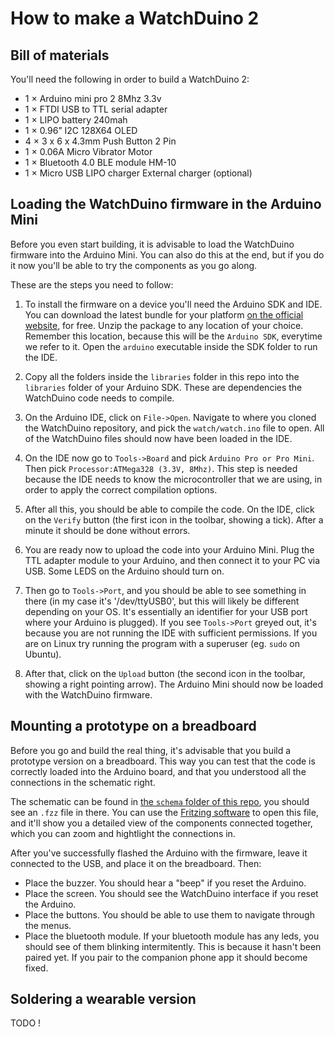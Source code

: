 # How to make a WatchDuino 2

## Bill of materials

You'll need the following in order to build a WatchDuino 2:

- 1 × Arduino mini pro 2 8Mhz 3.3v
- 1 × FTDI USB to TTL serial adapter
- 1 × LIPO battery 240mah
- 1 × 0.96” I2C 128X64 OLED
- 4 × 3 x 6 x 4.3mm Push Button 2 Pin
- 1 × 0.06A Micro Vibrator Motor
- 1 × Bluetooth 4.0 BLE module HM-10
- 1 × Micro USB LIPO charger External charger (optional)

## Loading the WatchDuino firmware in the Arduino Mini

Before you even start building, it is advisable to load the WatchDuino
firmware into the Arduino Mini. You can also do this at the end, but if you do
it now you'll be able to try the components as you go along.

These are the steps you need to follow:

1. To install the firmware on a device you'll need the Arduino SDK and IDE.
You can download the latest bundle for your platform
[on the official website](https://www.arduino.cc/en/Main/Software),
for free. Unzip the package to any location of your choice. Remember this
location, because this will be the `Arduino SDK`, everytime we refer to it.
Open the `arduino` executable inside the SDK folder to run the IDE.

2. Copy all the folders inside the `libraries` folder in this repo into the
`libraries` folder of your Arduino SDK. These are dependencies the WatchDuino
code needs to compile.

3. On the Arduino IDE, click on `File->Open`. Navigate to where you cloned
the WatchDuino repository, and pick the `watch/watch.ino` file to open.
All of the WatchDuino files should now have been loaded in the IDE.

4. On the IDE now go to `Tools->Board` and pick `Arduino Pro or Pro Mini`.
Then pick `Processor:ATMega328 (3.3V, 8Mhz)`. This step is needed because the
IDE needs to know the microcontroller that we are using, in order to apply
the correct compilation options.

5. After all this, you should be able to compile the code. On the IDE, click
on the `Verify` button (the first icon in the toolbar, showing a tick). After a
minute it should be done without errors.

6. You are ready now to upload the code into your Arduino Mini. Plug the TTL
adapter module to your Arduino, and then connect it to your PC via USB.
Some LEDS on the Arduino should turn on.

7. Then go to `Tools->Port`, and you should
be able to see something in there (in my case it's '/dev/ttyUSB0', but this
will likely be different depending on your OS. It's essentially an identifier
for your USB port where your Arduino is plugged). If you see `Tools->Port`
greyed out, it's because you are not running the IDE with sufficient
permissions. If you are on Linux try running the program with a superuser
(eg. `sudo` on Ubuntu).

8. After that, click on the `Upload` button (the second icon in the toolbar,
showing a right pointing arrow). The Arduino Mini should now be loaded with
the WatchDuino firmware.

## Mounting a prototype on a breadboard

Before you go and build the real thing, it's advisable that you build a
prototype version on a breadboard. This way you can test that the code
is correctly loaded into the Arduino board, and that you understood
all the connections in the schematic right.

The schematic can be found in [the `schema` folder of this repo](../schema),
you should see an `.fzz` file in there. You can use the
[Fritzing software](http://fritzing.org/download/?donation=0) to open this
file, and it'll show you a detailed view of the components connected together,
which you can zoom and hightlight the connections in.

After you've successfully flashed the Arduino with the firmware, leave it
connected to the USB, and place it on the breadboard. Then:

- Place the buzzer. You should hear a "beep" if you reset the Arduino.
- Place the screen. You should see the WatchDuino interface if you reset
the Arduino.
- Place the buttons. You should be able to use them to navigate through
the menus.
- Place the bluetooth module. If your bluetooth module has any leds, you
should see of them blinking intermitently. This is because it hasn't
been paired yet. If you pair to the companion phone app it should become fixed.

## Soldering a wearable version

TODO !
